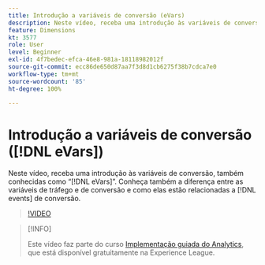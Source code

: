 ```yaml
---
title: Introdução a variáveis de conversão (eVars)
description: Neste vídeo, receba uma introdução às variáveis de conversão, também conhecidas como “eVars”. Conheça também a diferença entre as variáveis de tráfego e de conversão e como elas estão relacionadas a eventos de conversão.
feature: Dimensions
kt: 3577
role: User
level: Beginner
exl-id: 4f7bedec-efca-46e8-981a-18118982012f
source-git-commit: ecc86de650d87aa7f3d8d1cb6275f38b7cdca7e0
workflow-type: tm+mt
source-wordcount: '85'
ht-degree: 100%

---
```


# Introdução a variáveis de conversão ([!DNL eVars])

Neste vídeo, receba uma introdução às variáveis de conversão, também conhecidas como “[!DNL eVars]”. Conheça também a diferença entre as variáveis de tráfego e de conversão e como elas estão relacionadas a [!DNL events] de conversão.

>[!VIDEO](https://video.tv.adobe.com/v/28759/?quality=12&learn=on)

>[!INFO]
>
> Este vídeo faz parte do curso [Implementação guiada do Analytics](https://experienceleague.adobe.com/?recommended=Analytics-D-1-2019.1), que está disponível gratuitamente na Experience League.